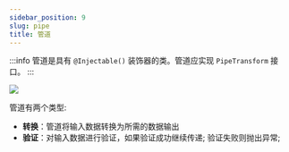 ```yaml
---
sidebar_position: 9
slug: pipe
title: 管道
---
```


:::info
管道是具有 `@Injectable()` 装饰器的类。管道应实现 `PipeTransform` 接口。
:::

![](https://docs.nestjs.com/assets/Pipe_1.png)

管道有两个类型:

- **转换**：管道将输入数据转换为所需的数据输出
- **验证**：对输入数据进行验证，如果验证成功继续传递; 验证失败则抛出异常;